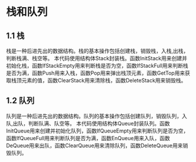 # 栈和队列
## 1.1 栈
栈是一种后进先出的数据结构。栈的基本操作包括创建栈，销毁栈，入栈,出栈，判断栈满、栈空等。
本代码使用结构体Stack封装栈。函数InitStack用来创建并初始化栈，函数IfStackEmpty用来判断栈是否为空，函数IfStackFull用来判断栈是否为满，函数Push用来入栈，函数Pop用来弹出栈顶元素，函数GetTop用来获取栈顶元素的值，函数ClearStack用来清除栈，函数DeleteStack用来销毁栈。
## 1.2 队列
队列是一种后进先出的数据结构。队列的基本操作包括创建队列，销毁队列，入队,出队，判断队满、队空等。
本代码使用结构体Queue封装队列。函数InitQueue用来创建并初始化队列，函数IfQueueEmpty用来判断队列是否为空，函数IfQueueFull用来判断队列是否为满，函数EnQueue用来入队，函数DeQueue用来出队，函数ClearQueue用来清除队列，函数DeleteQueue用来销毁队列。